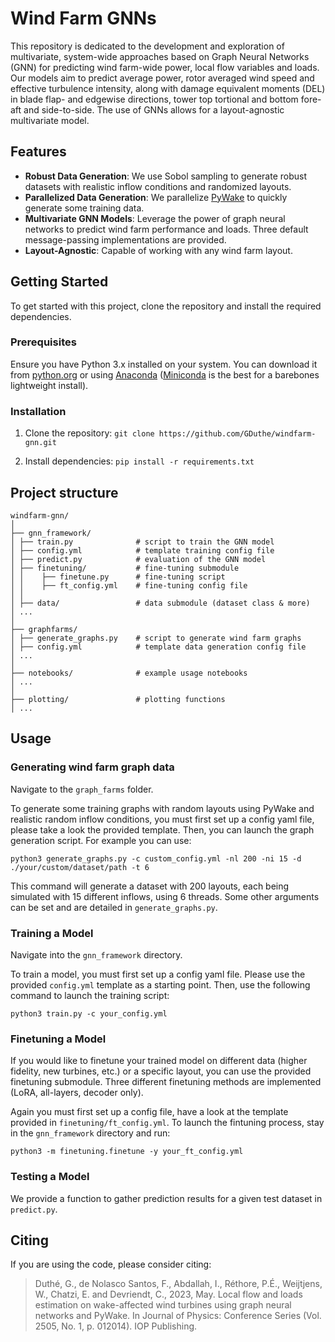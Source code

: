 # Wind Farm GNNs

This repository is dedicated to the development and exploration of multivariate, system-wide approaches based on Graph Neural Networks (GNN) for predicting wind farm-wide power, local flow variables and loads. Our models aim to predict average power, rotor averaged wind speed and effective turbulence intensity, along with damage equivalent moments (DEL) in blade flap- and edgewise directions, tower top tortional and bottom fore-aft and side-to-side. The use of GNNs allows for a layout-agnostic multivariate model.

## Features
- **Robust Data Generation**: We use Sobol sampling to generate robust datasets with realistic inflow conditions and randomized layouts.
- **Parallelized Data Generation**: We parallelize [PyWake](https://topfarm.pages.windenergy.dtu.dk/PyWake/) to quickly generate some training data.
- **Multivariate GNN Models**: Leverage the power of graph neural networks to predict wind farm performance and loads. Three default message-passing implementations are provided.
- **Layout-Agnostic**: Capable of working with any wind farm layout.

## Getting Started

To get started with this project, clone the repository and install the required dependencies.

### Prerequisites

Ensure you have Python 3.x installed on your system. You can download it from [python.org](https://www.python.org/) or using [Anaconda](https://www.anaconda.com/) ([Miniconda](https://docs.anaconda.com/free/miniconda/miniconda-install/) is the best for a barebones lightweight install).

### Installation

1. Clone the repository:
`git clone https://github.com/GDuthe/windfarm-gnn.git`

2. Install dependencies: `pip install -r requirements.txt`

## Project structure
```
windfarm-gnn/
│
├── gnn_framework/
│ ├── train.py              # script to train the GNN model
│ ├── config.yml            # template training config file
│ ├── predict.py            # evaluation of the GNN model
│ ├── finetuning/           # fine-tuning submodule
│ │    ├── finetune.py      # fine-tuning script
│ │    ├── ft_config.yml    # fine-tuning config file
│ │ 
│ ├── data/                 # data submodule (dataset class & more)
│ ...
│
├── graphfarms/
│ ├── generate_graphs.py    # script to generate wind farm graphs
│ ├── config.yml            # template data generation config file
│ ...
│
├── notebooks/              # example usage notebooks
│ ...
│
├── plotting/               # plotting functions
│ ...
```
## Usage

### Generating wind farm graph data

Navigate to the `graph_farms` folder.

To generate some training graphs with random layouts using PyWake and realistic random inflow conditions, you must first set up a config yaml file, please take a look the provided template. Then, you can launch the graph generation script. For example you can use: 

`python3 generate_graphs.py -c custom_config.yml -nl 200 -ni 15 -d ./your/custom/dataset/path -t 6` 

This command will generate a dataset with 200 layouts, each being simulated with 15 different inflows, using 6 threads. Some other arguments can be set and are detailed in `generate_graphs.py`.


### Training a Model

Navigate into the `gnn_framework` directory.

To train a model, you must first set up a config yaml file. Please use the provided `config.yml` template as a starting point. Then, use the following command to launch the training script:

`python3 train.py -c your_config.yml`


### Finetuning a Model

If you would like to finetune your trained model on different data (higher fidelity, new turbines, etc.) or a specific layout, you can use the provided finetuning submodule. Three different finetuning methods are implemented (LoRA, all-layers, decoder only).

Again you must first set up a config file, have a look at the template provided in `finetuning/ft_config.yml`. To launch the fintuning process, stay in the `gnn_framework` directory and run: 

`python3 -m finetuning.finetune -y your_ft_config.yml`

### Testing a Model

We provide a function to gather prediction results for a given test dataset in `predict.py`. 


## Citing

If you are using the code, please consider citing: 

> Duthé, G., de Nolasco Santos, F., Abdallah, I., Réthore, P.É., Weijtjens, W., Chatzi, E. and Devriendt, C., 2023, May. Local flow and loads estimation on wake-affected wind turbines using graph neural networks and PyWake. In Journal of Physics: Conference Series (Vol. 2505, No. 1, p. 012014). IOP Publishing.
